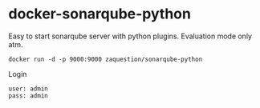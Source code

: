 # docker-sonarqube-python

Easy to start sonarqube server with python plugins. Evaluation mode only atm.

```
docker run -d -p 9000:9000 zaquestion/sonarqube-python
```

Login
```
user: admin
pass: admin
```

